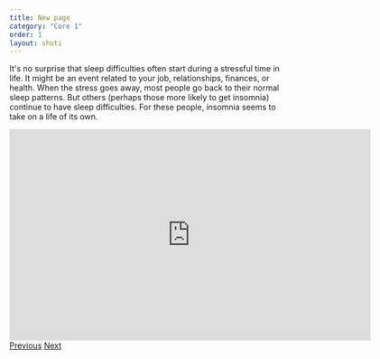 ```yaml
---
title: New page
category: "Core 1"
order: 1
layout: shuti
---
```



It's no surprise that sleep difficulties often start during a stressful time in life. It might be an event related to your job, relationships, finances, or health. When the stress goes away, most people go back to their normal sleep patterns. But others (perhaps those more likely to get insomnia) continue to have sleep difficulties. For these people, insomnia seems to take on a life of its own.

<div class="spacer"></div>

<iframe class="align-center" src="https://player.vimeo.com/video/171933356?title=0&byline=0&portrait=0" width="640" height="374" frameborder="0" webkitallowfullscreen mozallowfullscreen allowfullscreen></iframe>
               
<div class="spacer"></div>
                  
<div class="page-nav">
    <a href="{{previous}}" class="btn btn-secondary page-nav__btn">Previous</a>
    <a href="{{next}}" class="btn btn-primary page-nav__btn">Next</a>
</div>
                    